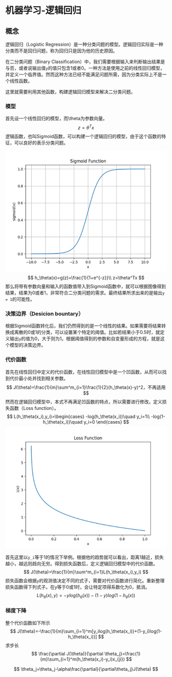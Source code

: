 # 机器学习-逻辑回归

## 概念

逻辑回归（Logistic Regression）是一种分类问题的模型。逻辑回归实际是一种分类而不是回归问题，称为回归只是因为他的历史原因。

在二分类问题（Binary Classification）中，我们需要根据输入来判断输出结果是与否，或者说输出值`y`的值只包含1或者0。一种方法是使用之前的线性回归模型，并定义一个临界值。然而这种方法已经不能满足问题所需，因为分类实际上不是一个线性函数。

这里就需要利用其他函数，构建逻辑回归模型来解决二分类问题。

### 模型

首先设一个线性回归的模型，而\theta为参数向量。
$$
z=\theta^Tx
$$
逻辑函数，也叫Sigmoid函数，可以构建一个逻辑回归的模型，由于这个函数的特征，可以良好的表示分类问题。

![](../../img/29.png)
$$
h_\theta(x)=g(z)=\frac{1}{1+e^{-z}}\\
z=\theta^Tx
$$
那么将带有参数向量和输入的函数值带入到Sigmoid函数中，就可以根据图像得到结果，结果为0或者1，非常符合二分类问题的需求。最终结果所求出来的是输出`y = 1`的可能性。

### 决策边界（Desicion bountary）

根据Sigmoid函数转化后，我们仍然得到的是一个线性的结果。如果需要将结果转换成离散的0或1的分类，可以设置某个特定的阈值。比如若结果小于0.5时，就定义输出`y`的值为0，大于则为1。根据阈值得到的参数和自变量形成的方程，就是这个模型的决策边界。

### 代价函数

首先在线性回归中定义的代价函数，在线性回归模型中是一个凹函数，从而可以找到代价最小处并找到相关参数。
$$
J(\theta)=\frac{1}{m}\sum^m_{i=1}\frac{1}{2}(h_\theta(x)-y)^2，不再适用
$$
然而在逻辑回归模型中，本式不再满足凹函数的特点，所以需要进行修改。定义损失函数（Loss function）。
$$
L(h_\theta(x_i),y_i)=\begin{cases}
-log(h_\theta(x_i))\quad y_i=1\\
-log(1-h_\theta(x_i))\quad y_i=0
\end{cases}
$$
![](../../img/30.png)

首先这里以`y_i`等于1的情况下举例。根据他的趋势就可以看出，距离1越近，损失越小，越远则趋向无穷。得到损失函数后，定义逻辑回归模型中的代价函数。
$$
J(\theta)=\frac{1}{m}\sum^m_{i=1}L(h_\theta(x_i),y_i)
$$
损失函数会根据`y`的观测值决定不同的式子，需要对代价函数进行简化。重新整理损失函数得下列式子。在y等于0或1时，会让特定项得系数化为0，抵消。
$$
L(h_\theta(x),y)=-ylog(h_\theta(x))-(1-y)log(1-h_\theta(x))
$$

### 梯度下降

整个代价函数如下所示
$$
J(\theta)=-\frac{1}{m}\sum_{i=1}^m[y_ilog(h_\theta(x_i))+(1-y_i)log(1-h_\theta(x_i))]
$$
求步长
$$
\frac{\partial J(\theta)}{\partial \theta_j}=\frac{1}{m}\sum_{i=1}^m(h_\theta(x_i)-y_i)x_{ji})
$$

$$
\theta_j=\theta_j-\alpha\frac{\partial}{\partial\theta_j}J(\theta)
$$

